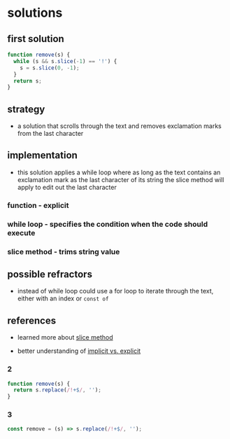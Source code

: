 # solutions

## first solution

```js
function remove(s) {
  while (s && s.slice(-1) == '!') {
    s = s.slice(0, -1);
  }
  return s;
}
```

## strategy

- a solution that scrolls through the text and removes exclamation marks from
  the last character

## implementation

- this solution applies a while loop where as long as the text contains an
  exclamation mark as the last character of its string the slice method will
  apply to edit out the last character

### function - explicit

### while loop - specifies the condition when the code should execute

### slice method - trims string value

## possible refractors

- instead of while loop could use a for loop to iterate through the text, either
  with an index or `const of`

## references

- learned more about
  [slice method](https://www.w3schools.com/jsref/jsref_slice_string.asp)

- better understanding of
  [implicit vs. explicit](https://waylonwalker.com/explicit-vs-implicit-returns-in-javascript/)

### 2

```js
function remove(s) {
  return s.replace(/!+$/, '');
}
```

### 3

```js
const remove = (s) => s.replace(/!+$/, '');
```
